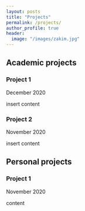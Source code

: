 ```yaml
---
layout: posts
title: "Projects"
permalink: /projects/
author_profile: true
header:
  image: "/images/zakim.jpg"
---
```


## Academic projects

### Project 1
December 2020

insert content

### Project 2
November 2020

insert content

## Personal projects

### Project 1
November 2020

content


